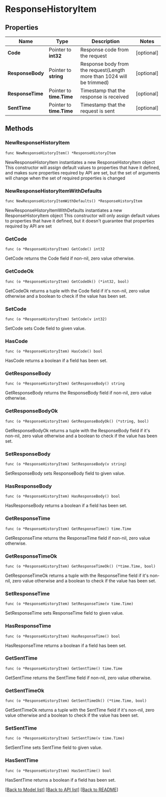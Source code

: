 # ResponseHistoryItem

## Properties

Name | Type | Description | Notes
------------ | ------------- | ------------- | -------------
**Code** | Pointer to **int32** | Response code from the request | [optional] 
**ResponseBody** | Pointer to **string** | Response body from the request(Length more than 1024 will be trimmed) | [optional] 
**ResponseTime** | Pointer to **time.Time** | Timestamp that the response is received | [optional] 
**SentTime** | Pointer to **time.Time** | Timestamp that the request is sent | [optional] 

## Methods

### NewResponseHistoryItem

`func NewResponseHistoryItem() *ResponseHistoryItem`

NewResponseHistoryItem instantiates a new ResponseHistoryItem object
This constructor will assign default values to properties that have it defined,
and makes sure properties required by API are set, but the set of arguments
will change when the set of required properties is changed

### NewResponseHistoryItemWithDefaults

`func NewResponseHistoryItemWithDefaults() *ResponseHistoryItem`

NewResponseHistoryItemWithDefaults instantiates a new ResponseHistoryItem object
This constructor will only assign default values to properties that have it defined,
but it doesn't guarantee that properties required by API are set

### GetCode

`func (o *ResponseHistoryItem) GetCode() int32`

GetCode returns the Code field if non-nil, zero value otherwise.

### GetCodeOk

`func (o *ResponseHistoryItem) GetCodeOk() (*int32, bool)`

GetCodeOk returns a tuple with the Code field if it's non-nil, zero value otherwise
and a boolean to check if the value has been set.

### SetCode

`func (o *ResponseHistoryItem) SetCode(v int32)`

SetCode sets Code field to given value.

### HasCode

`func (o *ResponseHistoryItem) HasCode() bool`

HasCode returns a boolean if a field has been set.

### GetResponseBody

`func (o *ResponseHistoryItem) GetResponseBody() string`

GetResponseBody returns the ResponseBody field if non-nil, zero value otherwise.

### GetResponseBodyOk

`func (o *ResponseHistoryItem) GetResponseBodyOk() (*string, bool)`

GetResponseBodyOk returns a tuple with the ResponseBody field if it's non-nil, zero value otherwise
and a boolean to check if the value has been set.

### SetResponseBody

`func (o *ResponseHistoryItem) SetResponseBody(v string)`

SetResponseBody sets ResponseBody field to given value.

### HasResponseBody

`func (o *ResponseHistoryItem) HasResponseBody() bool`

HasResponseBody returns a boolean if a field has been set.

### GetResponseTime

`func (o *ResponseHistoryItem) GetResponseTime() time.Time`

GetResponseTime returns the ResponseTime field if non-nil, zero value otherwise.

### GetResponseTimeOk

`func (o *ResponseHistoryItem) GetResponseTimeOk() (*time.Time, bool)`

GetResponseTimeOk returns a tuple with the ResponseTime field if it's non-nil, zero value otherwise
and a boolean to check if the value has been set.

### SetResponseTime

`func (o *ResponseHistoryItem) SetResponseTime(v time.Time)`

SetResponseTime sets ResponseTime field to given value.

### HasResponseTime

`func (o *ResponseHistoryItem) HasResponseTime() bool`

HasResponseTime returns a boolean if a field has been set.

### GetSentTime

`func (o *ResponseHistoryItem) GetSentTime() time.Time`

GetSentTime returns the SentTime field if non-nil, zero value otherwise.

### GetSentTimeOk

`func (o *ResponseHistoryItem) GetSentTimeOk() (*time.Time, bool)`

GetSentTimeOk returns a tuple with the SentTime field if it's non-nil, zero value otherwise
and a boolean to check if the value has been set.

### SetSentTime

`func (o *ResponseHistoryItem) SetSentTime(v time.Time)`

SetSentTime sets SentTime field to given value.

### HasSentTime

`func (o *ResponseHistoryItem) HasSentTime() bool`

HasSentTime returns a boolean if a field has been set.


[[Back to Model list]](../../README.md#documentation-for-models) [[Back to API list]](../../README.md#documentation-for-api-endpoints) [[Back to README]](../../README.md)


